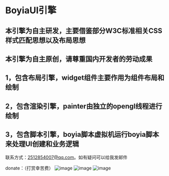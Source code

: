 # BoyiaUI引擎

## 本引擎为自主研发，主要借鉴部分W3C标准相关CSS样式匹配思想以及布局思想
## 本引擎为自主原创，请尊重国内开发者的劳动成果
## 1，包含布局引擎，widget组件主要作用为组件布局和绘制
## 2，包含渲染引擎，painter由独立的opengl线程进行绘制
## 3，包含脚本引擎，boyia脚本虚拟机运行boyia脚本来处理UI创建和业务逻辑

联系方式：2512854007@qq.com。如有疑问可以给我发邮件


donate：（打赏幸苦费）
![image](https://github.com/damonyan1985/MiniYan/blob/master/Donate/zfbzf.jpg)
![image](https://github.com/damonyan1985/MiniYan/blob/master/Donate/wxzf.jpg)
![image](https://github.com/damonyan1985/MiniYan/blob/master/Donate/zfbhb.jpg)
